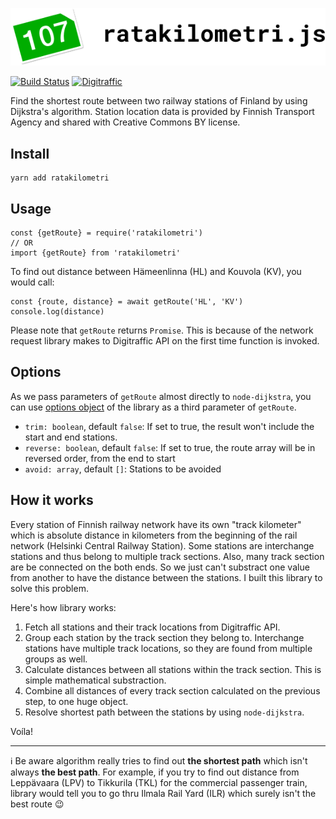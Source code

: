 ![ratakilometri.js](logo.png "Ratakilometri.js")

[![Build Status](https://travis-ci.org/petja/ratakm.svg?branch=master)](https://travis-ci.org/petja/ratakm)
[![Digitraffic](https://img.shields.io/badge/data_source-digitraffic-blue.svg)](http://digitraffic.liikennevirasto.fi/en/)

Find the shortest route between two railway stations of Finland by using Dijkstra's algorithm. Station location data is provided by Finnish Transport Agency and shared with Creative Commons BY license.

## Install
```
yarn add ratakilometri
```

## Usage
```
const {getRoute} = require('ratakilometri')
// OR
import {getRoute} from 'ratakilometri'
```

To find out distance between Hämeenlinna (HL) and Kouvola (KV), you would call:

```
const {route, distance} = await getRoute('HL', 'KV')
console.log(distance)
```

Please note that `getRoute` returns `Promise`. This is because of the network request library makes to Digitraffic API on the first time function is invoked.

## Options
As we pass parameters of `getRoute` almost directly to `node-dijkstra`, you can use [options object](https://github.com/albertorestifo/node-dijkstra#graphpathstart-goal--options) of the library as a third parameter of `getRoute`.

* `trim: boolean`, default `false`: If set to true, the result won't include the start and end stations.
* `reverse: boolean`, default `false`: If set to true, the route array will be in reversed order, from the end to start
* `avoid: array`, default `[]`: Stations to be avoided 

## How it works
Every station of Finnish railway network have its own "track kilometer" which is absolute distance in kilometers from the beginning of the rail network (Helsinki Central Railway Station). Some stations are interchange stations and thus belong to multiple track sections. Also, many track section are be connected on the both ends. So we just can't substract one value from another to have the distance between the stations. I built this library to solve this problem.

Here's how library works:

1. Fetch all stations and their track locations from Digitraffic API.
2. Group each station by the track section they belong to. Interchange stations have multiple track locations, so they are found from multiple groups as well.
3. Calculate distances between all stations within the track section. This is simple mathematical substraction.
4. Combine all distances of every track section calculated on the previous step, to one huge object.
5. Resolve shortest path between the stations by using `node-dijkstra`.

Voíla!

---

:information_source: Be aware algorithm really tries to find out **the shortest path** which isn't always **the best path**. For example, if you try to find out distance from Leppävaara (LPV) to Tikkurila (TKL) for the commercial passenger train, library would tell you to go thru Ilmala Rail Yard (ILR) which surely isn't the best route :wink:
